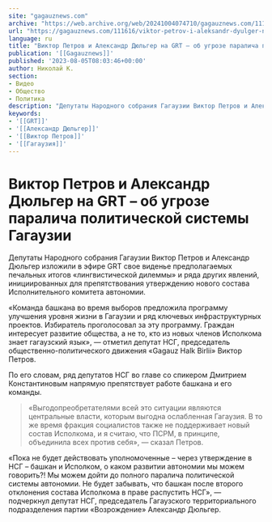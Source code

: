 ```yaml
---
site: "gagauznews.com"
archive: "https://web.archive.org/web/20241004074710/gagauznews.com/111616/viktor-petrov-i-aleksandr-dyulger-na-grt-ob-ugroze-paralicha-politicheskoj-sistemy-gagauzii.html"
url: "https://gagauznews.com/111616/viktor-petrov-i-aleksandr-dyulger-na-grt-ob-ugroze-paralicha-politicheskoj-sistemy-gagauzii.html"
language: ru
title: "Виктор Петров и Александр Дюльгер на GRT – об угрозе паралича политической системы Гагаузии"
publication: '[[Gagauznews]]'
published: '2023-08-05T08:03:46+00:00'
author: Николай К.
section:
- Видео
- Общество
- Политика
description: "Депутаты Народного собрания Гагаузии Виктор Петров и Александр Дюльгер изложили в эфире GRT свое виденье предполагаемых печальных итогов «лингвистической дилеммы» и ряда других явлений, инициированных для препятствования утверждению нового состава Исполнительного комитета автономии. «Команда башкана во время выборов предложила программу улучшения уровня жизни в Гагаузии и ряд ключевых инфраструктурных проектов. Избиратель проголосовал за эту программу. Граждан интересует развитие общества, а не то, кто из новых членов Исполкома знает гагаузский язык», — отметил депутат НСГ, председатель общественно-политического движения «Gagauz Halk Birlii» Виктор Петров. По его словам, ряд депутатов НСГ во главе со спикером Дмитрием Константиновым напрямую препятствует работе башкана и его […]"
keywords:
- '[[GRT]]'
- '[[Александр Дюльгер]]'
- '[[Виктор Петров]]'
- '[[Гагаузия]]'
---
```


# Виктор Петров и Александр Дюльгер на GRT – об угрозе паралича политической системы Гагаузии

Депутаты Народного собрания Гагаузии Виктор Петров и Александр Дюльгер изложили в эфире GRT свое виденье предполагаемых печальных итогов «лингвистической дилеммы» и ряда других явлений, инициированных для препятствования утверждению нового состава Исполнительного комитета автономии.

«Команда башкана во время выборов предложила программу улучшения уровня жизни в Гагаузии и ряд ключевых инфраструктурных проектов. Избиратель проголосовал за эту программу. Граждан интересует развитие общества, а не то, кто из новых членов Исполкома знает гагаузский язык», — отметил депутат НСГ, председатель общественно-политического движения «Gagauz Halk Birlii» Виктор Петров.

По его словам, ряд депутатов НСГ во главе со спикером Дмитрием Константиновым напрямую препятствует работе башкана и его команды.

> «Выгодопреобретателями всей это ситуации являются центральные власти, которым выгодна ослабленная Гагаузия. В то же время фракция социалистов также не поддерживает новый состав Исполкома, и я считаю, что ПСРМ, в принципе, объединила всех против себя», — сказал Петров.

«Пока не будет действовать уполномоченные – через утверждение в НСГ – башкан и Исполком, о каком развитии автономии мы можем говорить?! Мы можем дойти до полного паралича политической системы автономии. Не будет забывать, что башкан после второго отклонения состава Исполкома в праве распустить НСГ», — подчеркнул депутат НСГ, председатель Гагаузского территориального подразделения партии «Возрождение» Александр Дюльгер.